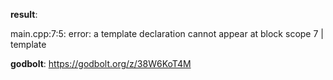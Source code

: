 **result**:
 
main.cpp:7:5: error: a template declaration cannot appear at block scope
    7 |     template <typename U>
 
**godbolt**: https://godbolt.org/z/38W6KoT4M